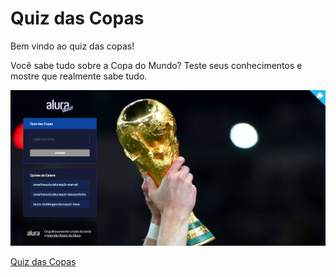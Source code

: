 # Quiz das Copas

Bem vindo ao quiz das copas!

Você sabe tudo sobre a Copa do Mundo? Teste seus conhecimentos e mostre que realmente sabe tudo.

![](https://raw.githubusercontent.com/PedroMarcondes/pedroquiz/master/src/images/print-projeto.png)

[Quiz das Copas](https://pedroquiz.pedromarcondes.vercel.app/)